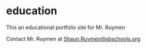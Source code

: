 # education

This an educational portfolio site for Mr. Ruymen


Contact Mr. Ruymen at Shaun.Ruymen@sbschools.org
